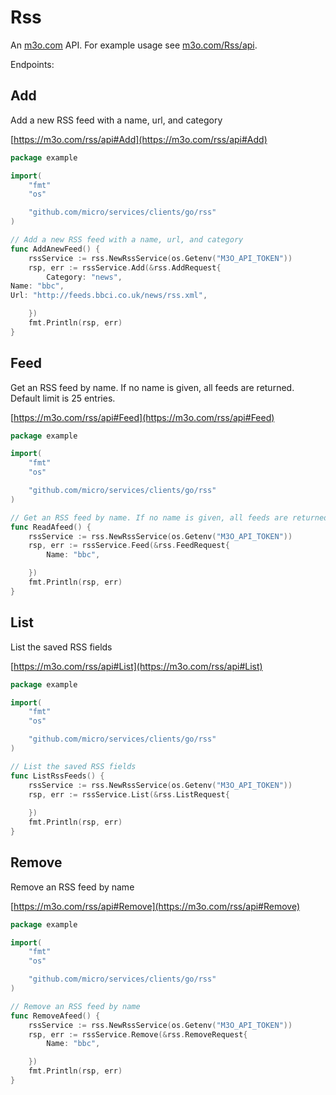 # Rss

An [m3o.com](https://m3o.com) API. For example usage see [m3o.com/Rss/api](https://m3o.com/Rss/api).

Endpoints:

## Add

Add a new RSS feed with a name, url, and category


[https://m3o.com/rss/api#Add](https://m3o.com/rss/api#Add)

```go
package example

import(
	"fmt"
	"os"

	"github.com/micro/services/clients/go/rss"
)

// Add a new RSS feed with a name, url, and category
func AddAnewFeed() {
	rssService := rss.NewRssService(os.Getenv("M3O_API_TOKEN"))
	rsp, err := rssService.Add(&rss.AddRequest{
		Category: "news",
Name: "bbc",
Url: "http://feeds.bbci.co.uk/news/rss.xml",

	})
	fmt.Println(rsp, err)
}
```
## Feed

Get an RSS feed by name. If no name is given, all feeds are returned. Default limit is 25 entries.


[https://m3o.com/rss/api#Feed](https://m3o.com/rss/api#Feed)

```go
package example

import(
	"fmt"
	"os"

	"github.com/micro/services/clients/go/rss"
)

// Get an RSS feed by name. If no name is given, all feeds are returned. Default limit is 25 entries.
func ReadAfeed() {
	rssService := rss.NewRssService(os.Getenv("M3O_API_TOKEN"))
	rsp, err := rssService.Feed(&rss.FeedRequest{
		Name: "bbc",

	})
	fmt.Println(rsp, err)
}
```
## List

List the saved RSS fields


[https://m3o.com/rss/api#List](https://m3o.com/rss/api#List)

```go
package example

import(
	"fmt"
	"os"

	"github.com/micro/services/clients/go/rss"
)

// List the saved RSS fields
func ListRssFeeds() {
	rssService := rss.NewRssService(os.Getenv("M3O_API_TOKEN"))
	rsp, err := rssService.List(&rss.ListRequest{
		
	})
	fmt.Println(rsp, err)
}
```
## Remove

Remove an RSS feed by name


[https://m3o.com/rss/api#Remove](https://m3o.com/rss/api#Remove)

```go
package example

import(
	"fmt"
	"os"

	"github.com/micro/services/clients/go/rss"
)

// Remove an RSS feed by name
func RemoveAfeed() {
	rssService := rss.NewRssService(os.Getenv("M3O_API_TOKEN"))
	rsp, err := rssService.Remove(&rss.RemoveRequest{
		Name: "bbc",

	})
	fmt.Println(rsp, err)
}
```

